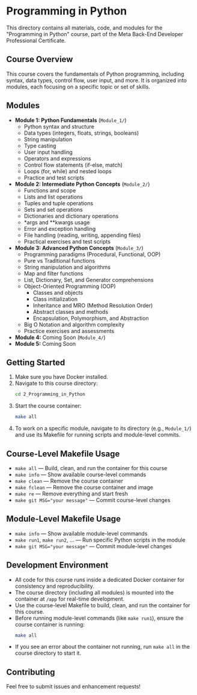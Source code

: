 # Programming in Python 

This directory contains all materials, code, and modules for the "Programming in Python" course, part of the Meta Back-End Developer Professional Certificate.

## Course Overview
This course covers the fundamentals of Python programming, including syntax, data types, control flow, user input, and more. It is organized into modules, each focusing on a specific topic or set of skills.

## Modules
- **Module 1: Python Fundamentals** (`Module_1/`)
  - Python syntax and structure
  - Data types (integers, floats, strings, booleans)
  - String manipulation
  - Type casting
  - User input handling
  - Operators and expressions
  - Control flow statements (if-else, match)
  - Loops (for, while) and nested loops
  - Practice and test scripts
- **Module 2: Intermediate Python Concepts** (`Module_2/`)
  - Functions and scope
  - Lists and list operations
  - Tuples and tuple operations
  - Sets and set operations
  - Dictionaries and dictionary operations
  - *args and **kwargs usage
  - Error and exception handling
  - File handling (reading, writing, appending files)
  - Practical exercises and test scripts
- **Module 3: Advanced Python Concepts** (`Module_3/`)
  - Programming paradigms (Procedural, Functional, OOP)
  - Pure vs Traditional functions
  - String manipulation and algorithms
  - Map and filter functions
  - List, Dictionary, Set, and Generator comprehensions
  - Object-Oriented Programming (OOP)
    - Classes and objects
    - Class initialization
    - Inheritance and MRO (Method Resolution Order)
    - Abstract classes and methods
    - Encapsulation, Polymorphism, and Abstraction
  - Big O Notation and algorithm complexity
  - Practice exercises and assessments
- **Module 4:** Coming Soon (`Module_4/`)
- **Module 5:** Coming Soon

## Getting Started
1. Make sure you have Docker installed.
2. Navigate to this course directory:
   ```sh
   cd 2_Programming_in_Python
   ```
3. Start the course container:
   ```sh
   make all
   ```
4. To work on a specific module, navigate to its directory (e.g., `Module_1/`) and use its Makefile for running scripts and module-level commits.

## Course-Level Makefile Usage
- `make all` — Build, clean, and run the container for this course
- `make info` — Show available course-level commands
- `make clean` — Remove the course container
- `make fclean` — Remove the course container and image
- `make re` — Remove everything and start fresh
- `make git MSG="your message"` — Commit course-level changes

## Module-Level Makefile Usage
- `make info` — Show available module-level commands
- `make run1`, `make run2`, ... — Run specific Python scripts in the module
- `make git MSG="your message"` — Commit module-level changes

## Development Environment
- All code for this course runs inside a dedicated Docker container for consistency and reproducibility.
- The course directory (including all modules) is mounted into the container at `/app` for real-time development.
- Use the course-level Makefile to build, clean, and run the container for this course.
- Before running module-level commands (like `make run1`), ensure the course container is running:
  ```sh
  make all
  ```
- If you see an error about the container not running, run `make all` in the course directory to start it. 

## Contributing
Feel free to submit issues and enhancement requests!